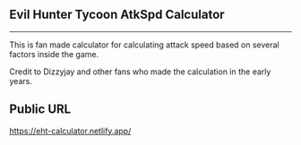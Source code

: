 ## Evil Hunter Tycoon AtkSpd Calculator
----
This is fan made calculator for calculating attack speed based on several factors inside the game.

Credit to Dizzyjay and other fans who made the calculation in the early years.

## Public URL
https://eht-calculator.netlify.app/
